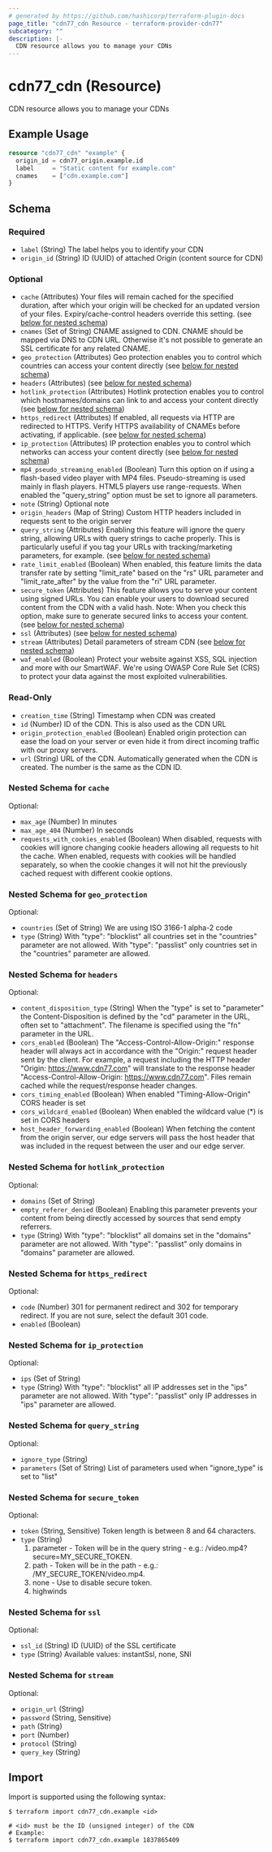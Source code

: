 ```yaml
---
# generated by https://github.com/hashicorp/terraform-plugin-docs
page_title: "cdn77_cdn Resource - terraform-provider-cdn77"
subcategory: ""
description: |-
  CDN resource allows you to manage your CDNs
---
```


# cdn77_cdn (Resource)

CDN resource allows you to manage your CDNs

## Example Usage

```terraform
resource "cdn77_cdn" "example" {
  origin_id = cdn77_origin.example.id
  label     = "Static content for example.com"
  cnames    = ["cdn.example.com"]
}
```

<!-- schema generated by tfplugindocs -->
## Schema

### Required

- `label` (String) The label helps you to identify your CDN
- `origin_id` (String) ID (UUID) of attached Origin (content source for CDN)

### Optional

- `cache` (Attributes) Your files will remain cached for the specified duration, after which your origin will be checked for an updated version of your files. Expiry/cache-control headers override this setting. (see [below for nested schema](#nestedatt--cache))
- `cnames` (Set of String) CNAME assigned to CDN. CNAME should be mapped via DNS to CDN URL. Otherwise it's not possible to generate an SSL certificate for any related CNAME.
- `geo_protection` (Attributes) Geo protection enables you to control which countries can access your content directly (see [below for nested schema](#nestedatt--geo_protection))
- `headers` (Attributes) (see [below for nested schema](#nestedatt--headers))
- `hotlink_protection` (Attributes) Hotlink protection enables you to control which hostnames/domains can link to and access your content directly (see [below for nested schema](#nestedatt--hotlink_protection))
- `https_redirect` (Attributes) If enabled, all requests via HTTP are redirected to HTTPS. Verify HTTPS availability of CNAMEs before activating, if applicable. (see [below for nested schema](#nestedatt--https_redirect))
- `ip_protection` (Attributes) IP protection enables you to control which networks can access your content directly (see [below for nested schema](#nestedatt--ip_protection))
- `mp4_pseudo_streaming_enabled` (Boolean) Turn this option on if using a flash-based video player with MP4 files. Pseudo-streaming is used mainly in flash players. HTML5 players use range-requests. When enabled the "query_string" option must be set to ignore all parameters.
- `note` (String) Optional note
- `origin_headers` (Map of String) Custom HTTP headers included in requests sent to the origin server
- `query_string` (Attributes) Enabling this feature will ignore the query string, allowing URLs with query strings to cache properly. This is particularly useful if you tag your URLs with tracking/marketing parameters, for example. (see [below for nested schema](#nestedatt--query_string))
- `rate_limit_enabled` (Boolean) When enabled, this feature limits the data transfer rate by setting "limit_rate" based on the "rs" URL parameter and "limit_rate_after" by the value from the "ri" URL parameter.
- `secure_token` (Attributes) This feature allows you to serve your content using signed URLs. You can enable your users to download secured content from the CDN with a valid hash. Note: When you check this option, make sure to generate secured links to access your content. (see [below for nested schema](#nestedatt--secure_token))
- `ssl` (Attributes) (see [below for nested schema](#nestedatt--ssl))
- `stream` (Attributes) Detail parameters of stream CDN (see [below for nested schema](#nestedatt--stream))
- `waf_enabled` (Boolean) Protect your website against XSS, SQL injection and more with our SmartWAF. We're using OWASP Core Rule Set (CRS) to protect your data against the most exploited vulnerabilities.

### Read-Only

- `creation_time` (String) Timestamp when CDN was created
- `id` (Number) ID of the CDN. This is also used as the CDN URL
- `origin_protection_enabled` (Boolean) Enabled origin protection can ease the load on your server or even hide it from direct incoming traffic with our proxy servers.
- `url` (String) URL of the CDN. Automatically generated when the CDN is created. The number is the same as the CDN ID.

<a id="nestedatt--cache"></a>
### Nested Schema for `cache`

Optional:

- `max_age` (Number) In minutes
- `max_age_404` (Number) In seconds
- `requests_with_cookies_enabled` (Boolean) When disabled, requests with cookies will ignore changing cookie headers allowing all requests to hit the cache. When enabled, requests with cookies will be handled separately, so when the cookie changes it will not hit the previously cached request with different cookie options.


<a id="nestedatt--geo_protection"></a>
### Nested Schema for `geo_protection`

Optional:

- `countries` (Set of String) We are using ISO 3166-1 alpha-2 code
- `type` (String) With "type": "blocklist" all countries set in the "countries" parameter are not allowed. With "type": "passlist" only countries set in the "countries" parameter are allowed.


<a id="nestedatt--headers"></a>
### Nested Schema for `headers`

Optional:

- `content_disposition_type` (String) When the "type" is set to "parameter" the Content-Disposition is defined by the "cd" parameter in the URL, often set to "attachment". The filename is specified using the "fn" parameter in the URL.
- `cors_enabled` (Boolean) The "Access-Control-Allow-Origin:" response header will always act in accordance with the "Origin:" request header sent by the client. For example, a request including the HTTP header "Origin: https://www.cdn77.com" will translate to the response header "Access-Control-Allow-Origin: https://www.cdn77.com". Files remain cached while the request/response header changes.
- `cors_timing_enabled` (Boolean) When enabled "Timing-Allow-Origin" CORS header is set
- `cors_wildcard_enabled` (Boolean) When enabled the wildcard value (*) is set in CORS headers
- `host_header_forwarding_enabled` (Boolean) When fetching the content from the origin server, our edge servers will pass the host header that was included in the request between the user and our edge server.


<a id="nestedatt--hotlink_protection"></a>
### Nested Schema for `hotlink_protection`

Optional:

- `domains` (Set of String)
- `empty_referer_denied` (Boolean) Enabling this parameter prevents your content from being directly accessed by sources that send empty referrers.
- `type` (String) With "type": "blocklist" all domains set in the "domains" parameter are not allowed. With "type": "passlist" only domains in "domains" parameter are allowed.


<a id="nestedatt--https_redirect"></a>
### Nested Schema for `https_redirect`

Optional:

- `code` (Number) 301 for permanent redirect and 302 for temporary redirect. If you are not sure, select the default 301 code.
- `enabled` (Boolean)


<a id="nestedatt--ip_protection"></a>
### Nested Schema for `ip_protection`

Optional:

- `ips` (Set of String)
- `type` (String) With "type": "blocklist" all IP addresses set in the "ips" parameter are not allowed. With "type": "passlist" only IP addresses in "ips" parameter are allowed.


<a id="nestedatt--query_string"></a>
### Nested Schema for `query_string`

Optional:

- `ignore_type` (String)
- `parameters` (Set of String) List of parameters used when "ignore_type" is set to "list"


<a id="nestedatt--secure_token"></a>
### Nested Schema for `secure_token`

Optional:

- `token` (String, Sensitive) Token length is between 8 and 64 characters.
- `type` (String) <ol>
	<li>parameter - Token will be in the query string - e.g.: /video.mp4?secure=MY_SECURE_TOKEN.</li>
	<li>path - Token will be in the path - e.g.: /MY_SECURE_TOKEN/video.mp4.</li>
	<li>none - Use to disable secure token.</li>
	<li>highwinds</li>
</ol>


<a id="nestedatt--ssl"></a>
### Nested Schema for `ssl`

Optional:

- `ssl_id` (String) ID (UUID) of the SSL certificate
- `type` (String) Available values: instantSsl, none, SNI


<a id="nestedatt--stream"></a>
### Nested Schema for `stream`

Optional:

- `origin_url` (String)
- `password` (String, Sensitive)
- `path` (String)
- `port` (Number)
- `protocol` (String)
- `query_key` (String)

## Import

Import is supported using the following syntax:

```shell
$ terraform import cdn77_cdn.example <id>

# <id> must be the ID (unsigned integer) of the CDN
# Example:
$ terraform import cdn77_cdn.example 1837865409
```
